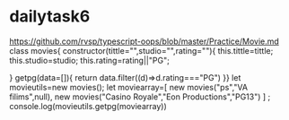 # dailytask6
https://github.com/rvsp/typescript-oops/blob/master/Practice/Movie.md
class movies{
constructor(tittle="",studio="",rating=""){
this.tittle=tittle;
this.studio=studio;
this.rating=rating||"PG";

}
getpg(data=[]){
return data.filter((d)=>d.rating==="PG")
}}
let movieutils=new movies();
let moviearray=[
new movies("ps","VA filims",null),
new movies("Casino Royale","Eon Productions","PG13")
] ;
console.log(movieutils.getpg(moviearray))
